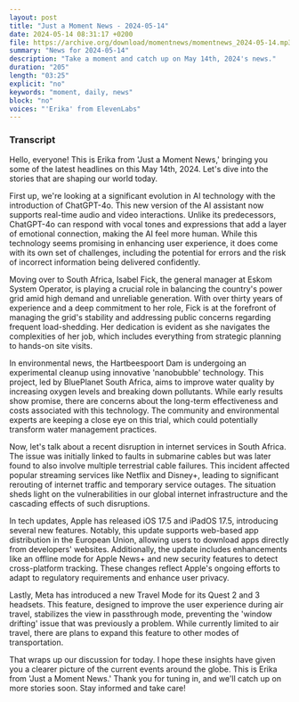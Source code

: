 ```yaml
---
layout: post
title: "Just a Moment News - 2024-05-14"
date: 2024-05-14 08:31:17 +0200
file: https://archive.org/download/momentnews/momentnews_2024-05-14.mp3
summary: "News for 2024-05-14"
description: "Take a moment and catch up on May 14th, 2024's news."
duration: "205"
length: "03:25"
explicit: "no"
keywords: "moment, daily, news"
block: "no"
voices: "'Erika' from ElevenLabs"
---
```


### Transcript

Hello, everyone! This is Erika from 'Just a Moment News,' bringing you some of the latest headlines on this May 14th, 2024. Let's dive into the stories that are shaping our world today.

First up, we're looking at a significant evolution in AI technology with the introduction of ChatGPT-4o. This new version of the AI assistant now supports real-time audio and video interactions. Unlike its predecessors, ChatGPT-4o can respond with vocal tones and expressions that add a layer of emotional connection, making the AI feel more human. While this technology seems promising in enhancing user experience, it does come with its own set of challenges, including the potential for errors and the risk of incorrect information being delivered confidently.

Moving over to South Africa, Isabel Fick, the general manager at Eskom System Operator, is playing a crucial role in balancing the country's power grid amid high demand and unreliable generation. With over thirty years of experience and a deep commitment to her role, Fick is at the forefront of managing the grid's stability and addressing public concerns regarding frequent load-shedding. Her dedication is evident as she navigates the complexities of her job, which includes everything from strategic planning to hands-on site visits.

In environmental news, the Hartbeespoort Dam is undergoing an experimental cleanup using innovative 'nanobubble' technology. This project, led by BluePlanet South Africa, aims to improve water quality by increasing oxygen levels and breaking down pollutants. While early results show promise, there are concerns about the long-term effectiveness and costs associated with this technology. The community and environmental experts are keeping a close eye on this trial, which could potentially transform water management practices.

Now, let's talk about a recent disruption in internet services in South Africa. The issue was initially linked to faults in submarine cables but was later found to also involve multiple terrestrial cable failures. This incident affected popular streaming services like Netflix and Disney+, leading to significant rerouting of internet traffic and temporary service outages. The situation sheds light on the vulnerabilities in our global internet infrastructure and the cascading effects of such disruptions.

In tech updates, Apple has released iOS 17.5 and iPadOS 17.5, introducing several new features. Notably, this update supports web-based app distribution in the European Union, allowing users to download apps directly from developers' websites. Additionally, the update includes enhancements like an offline mode for Apple News+ and new security features to detect cross-platform tracking. These changes reflect Apple's ongoing efforts to adapt to regulatory requirements and enhance user privacy.

Lastly, Meta has introduced a new Travel Mode for its Quest 2 and 3 headsets. This feature, designed to improve the user experience during air travel, stabilizes the view in passthrough mode, preventing the 'window drifting' issue that was previously a problem. While currently limited to air travel, there are plans to expand this feature to other modes of transportation.

That wraps up our discussion for today. I hope these insights have given you a clearer picture of the current events around the globe. This is Erika from 'Just a Moment News.' Thank you for tuning in, and we'll catch up on more stories soon. Stay informed and take care!
